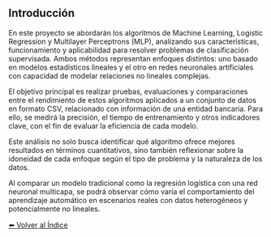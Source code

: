 ## Introducción
En este proyecto se abordarán los algoritmos de Machine Learning, Logistic Regression y Multilayer Perceptrons (MLP), analizando sus características, funcionamiento y aplicabilidad para resolver problemas de clasificación supervisada. Ambos métodos representan enfoques distintos: uno basado en modelos estadísticos lineales y el otro en redes neuronales artificiales con capacidad de modelar relaciones no lineales complejas.

El objetivo principal es realizar pruebas, evaluaciones y comparaciones entre el rendimiento de estos algoritmos aplicados a un conjunto de datos en formato CSV, relacionado con información de una entidad bancaria. Para ello, se medirá la precisión, el tiempo de entrenamiento y otros indicadores clave, con el fin de evaluar la eficiencia de cada modelo.

Este análisis no solo busca identificar qué algoritmo ofrece mejores resultados en términos cuantitativos, sino también reflexionar sobre la idoneidad de cada enfoque según el tipo de problema y la naturaleza de los datos. 

Al comparar un modelo tradicional como la regresión logística con una red neuronal multicapa, se podrá observar cómo varía el comportamiento del aprendizaje automático en escenarios reales con datos heterogéneos y potencialmente no lineales.

[⬅️ Volver al Índice](./indice.md)